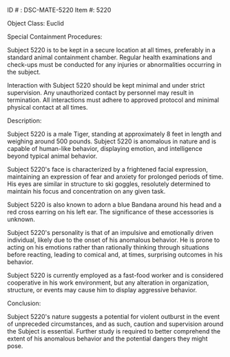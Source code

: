ID # : DSC-MATE-5220
Item #: 5220

Object Class: Euclid

Special Containment Procedures:

Subject 5220 is to be kept in a secure location at all times, preferably in a standard animal containment chamber. Regular health examinations and check-ups must be conducted for any injuries or abnormalities occurring in the subject.

Interaction with Subject 5220 should be kept minimal and under strict supervision. Any unauthorized contact by personnel may result in termination. All interactions must adhere to approved protocol and minimal physical contact at all times.

Description:

Subject 5220 is a male Tiger, standing at approximately 8 feet in length and weighing around 500 pounds. Subject 5220 is anomalous in nature and is capable of human-like behavior, displaying emotion, and intelligence beyond typical animal behavior.

Subject 5220's face is characterized by a frightened facial expression, maintaining an expression of fear and anxiety for prolonged periods of time. His eyes are similar in structure to ski goggles, resolutely determined to maintain his focus and concentration on any given task.

Subject 5220 is also known to adorn a blue Bandana around his head and a red cross earring on his left ear. The significance of these accessories is unknown.

Subject 5220's personality is that of an impulsive and emotionally driven individual, likely due to the onset of his anomalous behavior. He is prone to acting on his emotions rather than rationally thinking through situations before reacting, leading to comical and, at times, surprising outcomes in his behavior. 

Subject 5220 is currently employed as a fast-food worker and is considered cooperative in his work environment, but any alteration in organization, structure, or events may cause him to display aggressive behavior. 

Conclusion:

Subject 5220's nature suggests a potential for violent outburst in the event of unpreceded circumstances, and as such, caution and supervision around the Subject is essential. Further study is required to better comprehend the extent of his anomalous behavior and the potential dangers they might pose.
